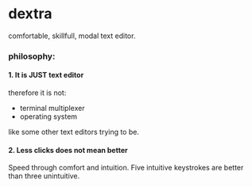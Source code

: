 # dextra
comfortable, skillfull, modal text editor.

### philosophy:
#### 1. It is **JUST** text editor
therefore it is not:
 - terminal multiplexer 
 - operating system

like some other text editors trying to be.

#### 2. Less clicks does not mean better
Speed through comfort and intuition.
Five intuitive keystrokes are better than three unintuitive.

